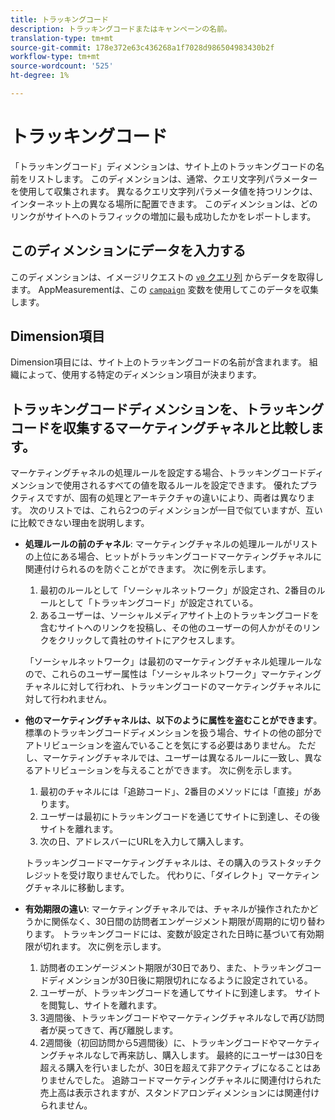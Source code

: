 ```yaml
---
title: トラッキングコード
description: トラッキングコードまたはキャンペーンの名前。
translation-type: tm+mt
source-git-commit: 178e372e63c436268a1f7028d986504983430b2f
workflow-type: tm+mt
source-wordcount: '525'
ht-degree: 1%

---
```



# トラッキングコード

「トラッキングコード」ディメンションは、サイト上のトラッキングコードの名前をリストします。 このディメンションは、通常、クエリ文字列パラメーターを使用して収集されます。 異なるクエリ文字列パラメータ値を持つリンクは、インターネット上の異なる場所に配置できます。 このディメンションは、どのリンクがサイトへのトラフィックの増加に最も成功したかをレポートします。

## このディメンションにデータを入力する

このディメンションは、イメージリクエストの [`v0` クエリ列](/help/implement/validate/query-parameters.md) からデータを取得します。 AppMeasurementは、この [`campaign`](/help/implement/vars/page-vars/campaign.md) 変数を使用してこのデータを収集します。

## Dimension項目

Dimension項目には、サイト上のトラッキングコードの名前が含まれます。 組織によって、使用する特定のディメンション項目が決まります。

## トラッキングコードディメンションを、トラッキングコードを収集するマーケティングチャネルと比較します。

マーケティングチャネルの処理ルールを設定する場合、トラッキングコードディメンションで使用されるすべての値を取るルールを設定できます。 優れたプラクティスですが、固有の処理とアーキテクチャの違いにより、両者は異なります。 次のリストでは、これら2つのディメンションが一目で似ていますが、互いに比較できない理由を説明します。

* **処理ルールの前のチャネル**: マーケティングチャネルの処理ルールがリストの上位にある場合、ヒットがトラッキングコードマーケティングチャネルに関連付けられるのを防ぐことができます。 次に例を示します。

   1. 最初のルールとして「ソーシャルネットワーク」が設定され、2番目のルールとして「トラッキングコード」が設定されている。
   2. あるユーザーは、ソーシャルメディアサイト上のトラッキングコードを含むサイトへのリンクを投稿し、その他のユーザーの何人かがそのリンクをクリックして貴社のサイトにアクセスします。

   「ソーシャルネットワーク」は最初のマーケティングチャネル処理ルールなので、これらのユーザー属性は「ソーシャルネットワーク」マーケティングチャネルに対して行われ、トラッキングコードのマーケティングチャネルに対して行われません。
* **他のマーケティングチャネルは、以下のように属性を盗むことができます**。 標準のトラッキングコードディメンションを扱う場合、サイトの他の部分でアトリビューションを盗んでいることを気にする必要はありません。 ただし、マーケティングチャネルでは、ユーザーは異なるルールに一致し、異なるアトリビューションを与えることができます。 次に例を示します。
   1. 最初のチャネルには「追跡コード」、2番目のメソッドには「直接」があります。
   2. ユーザーは最初にトラッキングコードを通じてサイトに到達し、その後サイトを離れます。
   3. 次の日、アドレスバーにURLを入力して購入します。

   トラッキングコードマーケティングチャネルは、その購入のラストタッチクレジットを受け取りませんでした。 代わりに、「ダイレクト」マーケティングチャネルに移動します。
* **有効期限の違い**: マーケティングチャネルでは、チャネルが操作されたかどうかに関係なく、30日間の訪問者エンゲージメント期限が周期的に切り替わります。 トラッキングコードには、変数が設定された日時に基づいて有効期限が切れます。 次に例を示します。
   1. 訪問者のエンゲージメント期限が30日であり、また、トラッキングコードディメンションが30日後に期限切れになるように設定されている。
   2. ユーザーが、トラッキングコードを通してサイトに到達します。 サイトを閲覧し、サイトを離れます。
   3. 3週間後、トラッキングコードやマーケティングチャネルなしで再び訪問者が戻ってきて、再び離脱します。
   4. 2週間後（初回訪問から5週間後）に、トラッキングコードやマーケティングチャネルなしで再来訪し、購入します。
   最終的にユーザーは30日を超える購入を行いましたが、30日を超えて非アクティブになることはありませんでした。 追跡コードマーケティングチャネルに関連付けられた売上高は表示されますが、スタンドアロンディメンションには関連付けられません。
